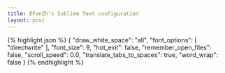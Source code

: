 ```yaml
---
title: EFanZh’s Sublime Text configuration
layout: post
---
```


{% highlight json %}
{
    "draw_white_space": "all",
    "font_options":
    [
        "directwrite"
    ],
    "font_size": 9,
    "hot_exit": false,
    "remember_open_files": false,
    "scroll_speed": 0.0,
    "translate_tabs_to_spaces": true,
    "word_wrap": false
}
{% endhighlight %}
